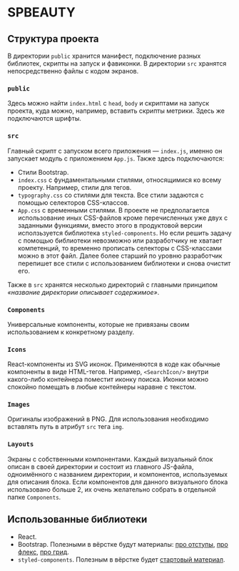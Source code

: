 # SPBEAUTY

## Структура проекта
В директории `public` хранится манифест, подключение разных библиотек, скрипты на запуск и фавиконки. В директории `src` хранятся непосредственно файлы с кодом экранов.
### `public`
Здесь можно найти `index.html` с `head`, `body` и скриптами на запуск проекта, куда можно, например, вставить скрипты метрики. Здесь же подключаются шрифты.
### `src`
Главный скрипт с запуском всего приложения — `index.js`, именно он запускает модуль с приложением `App.js`. Также здесь подключаются: 
* Стили Bootstrap.
* `index.css` с фундаментальными стилями, относящимися ко всему проекту. Например, стили для тегов.
* `typography.css` со стилями для текста. Все стили задаются с помощью селекторов CSS-классов.
* `App.css` с временными стилями. В проекте не предполагается использование иных CSS-файлов кроме перечисленных уже двух с заданными функциями, вместо этого в продуктовой версии исползьзуется библиотека `styled-components`. Но если решить задачу с помощью библиотеки невозможно или разработчику не хватает компетенций, то временно прописать селекторы с CSS-классами можно в этот файл. Далее более старший по уровню разработчик перепишет все стили с использованием библиотеки и снова очистит его.

Также в `src` хранятся несколько директорий с главными принципом *«название директории описывает содержимое»*.

### `Components`
Универсальные компоненты, которые не привязаны своим использованием к конкретному разделу.
### `Icons`
React-компоненты из SVG иконок. Применяются в коде как обычные компоненты в виде HTML-тегов. Например, `<SearchIcon/>` внутри какого-либо контейнера поместит иконку поиска. Иконки можно спокойно помещать в любые контейнеры наравне с текстом.
### `Images`
Оригиналы изображений в PNG. Для использования необходимо вставлять путь в атрибут `src` тега `img`.
### `Layouts`
Экраны с собственными компонентами. Каждый визуальный блок описан в своей директории и состоит из главного JS-файла, одноимённого с названием директории, и компонентов, используемых для описания блока. Если компонентов для данного визуального блока использовано больше 2, их очень желательно собрать в отдельной папке `Components`.

## Использованные библиотеки
* React. 
* Bootstrap. Полезными в вёрстке будут материалы: [про отступы](https://getbootstrap.com/docs/5.0/utilities/spacing/), [про флекс](https://getbootstrap.com/docs/5.0/utilities/flex/), [про грид](https://getbootstrap.com/docs/5.0/layout/grid/).
* `styled-components`. Полезным в вёрстке будет [стартовый материал](https://styled-components.com/docs/basics#getting-started).